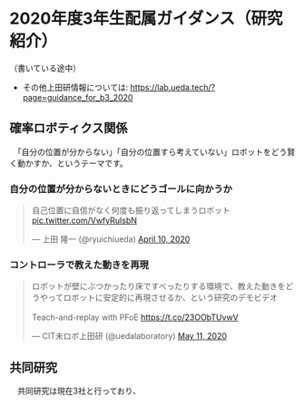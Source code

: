 # 2020年度3年生配属ガイダンス（研究紹介）

（書いている途中）

* その他上田研情報については: https://lab.ueda.tech/?page=guidance_for_b3_2020

## 確率ロボティクス関係

　「自分の位置が分からない」「自分の位置すら考えていない」ロボットをどう賢く動かすか、というテーマです。


### 自分の位置が分からないときにどうゴールに向かうか

<blockquote class="twitter-tweet" data-partner="tweetdeck"><p lang="ja" dir="ltr">自己位置に自信がなく何度も振り返ってしまうロボット <a href="https://t.co/VwfyRuIsbN">pic.twitter.com/VwfyRuIsbN</a></p>&mdash; 上田 隆一 (@ryuichiueda) <a href="https://twitter.com/ryuichiueda/status/1248420328176377859?ref_src=twsrc%5Etfw">April 10, 2020</a></blockquote>
<script async src="https://platform.twitter.com/widgets.js" charset="utf-8"></script>


### コントローラで教えた動きを再現

<blockquote class="twitter-tweet" data-partner="tweetdeck"><p lang="ja" dir="ltr">ロボットが壁にぶつかったり床ですべったりする環境で、教えた動きをどうやってロボットに安定的に再現させるか、という研究のデモビデオ<br><br>Teach-and-replay with PFoE <a href="https://t.co/23OObTUvwV">https://t.co/23OObTUvwV</a></p>&mdash; CIT未ロボ上田研 (@uedalaboratory) <a href="https://twitter.com/uedalaboratory/status/1259973776776654848?ref_src=twsrc%5Etfw">May 11, 2020</a></blockquote>
<script async src="https://platform.twitter.com/widgets.js" charset="utf-8"></script>

## 共同研究

　共同研究は現在3社と行っており、

